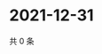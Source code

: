 # 2021-12-31

共 0 条

<!-- BEGIN WEIBO -->
<!-- 最后更新时间 Fri Dec 31 2021 03:12:07 GMT+0800 (China Standard Time) -->

<!-- END WEIBO -->
